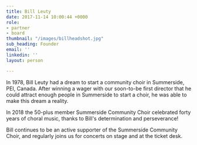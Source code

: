 ```yaml
---
title: Bill Leuty
date: 2017-11-14 10:00:44 +0000
role:
- partner
- board
thumbnail: "/images/billheadshot.jpg"
sub_heading: Founder
email: ''
linkedin: ''
layout: person

---
```

In 1978, Bill Leuty had a dream to start a community choir in Summerside, PEI, Canada. After winning a wager with our soon-to-be first director that he could attract enough people in Summerside to start a choir, he was able to make this dream a reality. 

In 2018 the 50-plus member Summerside Community Choir celebrated forty years of choral music, thanks to Bill's determination and perseverance!

Bill continues to be an active supporter of the Summerside Community Choir, and regularly joins us for concerts on stage and at the ticket desk.